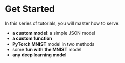 # Get Started

In this series of tutorials, you will master how to serve:

- **a custom model**: a simple JSON model
- **a custom function**
- **PyTorch MNIST** model in two methods
- some **fun with the MNIST** model
- **any deep learning model**
